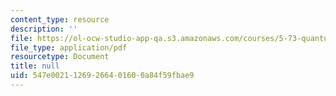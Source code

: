 ```yaml
---
content_type: resource
description: ''
file: https://ol-ocw-studio-app-qa.s3.amazonaws.com/courses/5-73-quantum-mechanics-i-fall-2018/547e00211269266401600a84f59fbae9_MIT5_73F18_Lec21.pdf
file_type: application/pdf
resourcetype: Document
title: null
uid: 547e0021-1269-2664-0160-0a84f59fbae9
---
```

